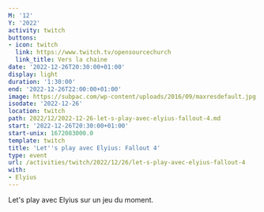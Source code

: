 ```yaml
---
M: '12'
Y: '2022'
activity: twitch
buttons:
- icon: twitch
  link: https://www.twitch.tv/opensourcechurch
  link_title: Vers la chaine
date: '2022-12-26T20:30:00+01:00'
display: light
duration: '1:30:00'
end: '2022-12-26T22:00:00+01:00'
image: https://subpac.com/wp-content/uploads/2016/09/maxresdefault.jpg
isodate: '2022-12-26'
location: twitch
path: 2022/12/2022-12-26-let-s-play-avec-elyius-fallout-4.md
start: '2022-12-26T20:30:00+01:00'
start-unix: 1672083000.0
template: twitch
title: 'Let''s play avec Elyius: Fallout 4'
type: event
url: /activities/twitch/2022/12/26/let-s-play-avec-elyius-fallout-4
with:
- Elyius
---
```

Let's play avec Elyius sur un jeu du moment.